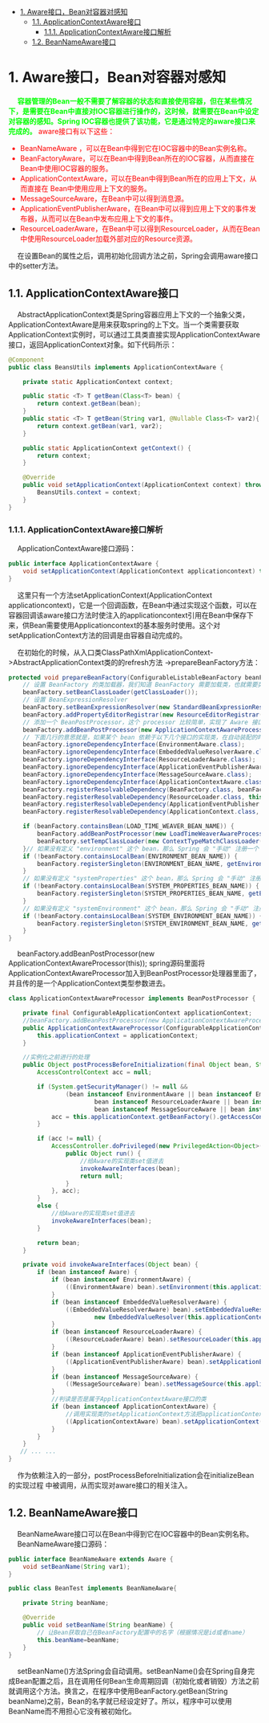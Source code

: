 
<!-- TOC -->

- [1. Aware接口，Bean对容器对感知](#1-aware接口bean对容器对感知)
    - [1.1. ApplicationContextAware接口](#11-applicationcontextaware接口)
        - [1.1.1. ApplicationContextAware接口解析](#111-applicationcontextaware接口解析)
    - [1.2. BeanNameAware接口](#12-beannameaware接口)

<!-- /TOC -->

# 1. Aware接口，Bean对容器对感知  
&emsp; **<font color = "lime">容器管理的Bean一般不需要了解容器的状态和直接使用容器，但在某些情况下，是需要在Bean中直接对IOC容器进行操作的，这时候，就需要在Bean中设定对容器的感知。Spring IOC容器也提供了该功能，它是通过特定的aware接口来完成的。</font>** <font color = "red">aware接口有以下这些：

* BeanNameAware ，可以在Bean中得到它在IOC容器中的Bean实例名称。  
* BeanFactoryAware，可以在Bean中得到Bean所在的IOC容器，从而直接在Bean中使用IOC容器的服务。  
* ApplicationContextAware，可以在Bean中得到Bean所在的应用上下文，从而直接在 Bean中使用应用上下文的服务。  
* MessageSourceAware，在Bean中可以得到消息源。  
* ApplicationEventPublisherAware，在Bean中可以得到应用上下文的事件发布器，从而可以在Bean中发布应用上下文的事件。  
* ResourceLoaderAware，在Bean中可以得到ResourceLoader，从而在Bean中使用ResourceLoader加载外部对应的Resource资源。</font>  

&emsp; 在设置Bean的属性之后，调用初始化回调方法之前，Spring会调用aware接口中的setter方法。  

## 1.1. ApplicationContextAware接口  

&emsp; AbstractApplicationContext类是Spring容器应用上下文的一个抽象父类，ApplicationContextAware是用来获取spring的上下文。当一个类需要获取ApplicationContext实例时，可以通过工具类直接实现ApplicationContextAware接口，返回ApplicationContext对象。如下代码所示：  

```java
@Component
public class BeansUtils implements ApplicationContextAware {

    private static ApplicationContext context;

    public static <T> T getBean(Class<T> bean) {
        return context.getBean(bean);
    }
    public static <T> T getBean(String var1, @Nullable Class<T> var2){
        return context.getBean(var1, var2);
    }

    public static ApplicationContext getContext() {
        return context;
    }

    @Override
    public void setApplicationContext(ApplicationContext context) throws BeansException {
        BeansUtils.context = context;
    }
}
```

### 1.1.1. ApplicationContextAware接口解析
&emsp; ApplicationContextAware接口源码：   

```java
public interface ApplicationContextAware {
    void setApplicationContext(ApplicationContext applicationcontext) throws BeansException;
}
```
&emsp; 这里只有一个方法setApplicationContext(ApplicationContext applicationcontext)，它是一个回调函数，在Bean中通过实现这个函数，可以在容器回调该aware接口方法时使注入的applicationcontext引用在Bean中保存下来，供Bean需要使用Applicationcontext的基本服务时使用。这个对setApplicationContext方法的回调是由容器自动完成的。  

&emsp; 在初始化的时候，从入口类ClassPathXmlApplicationContext->AbstractApplicationContext类的的refresh方法 ->prepareBeanFactory方法：  

```java
protected void prepareBeanFactory(ConfigurableListableBeanFactory beanFactory) {
    // 设置 BeanFactory 的类加载器，我们知道 BeanFactory 需要加载类，也就需要类加载器，这里设置为当前 ApplicationContext 的类加载器
    beanFactory.setBeanClassLoader(getClassLoader());
    // 设置 BeanExpressionResolver
    beanFactory.setBeanExpressionResolver(new StandardBeanExpressionResolver());
    beanFactory.addPropertyEditorRegistrar(new ResourceEditorRegistrar(this, getEnvironment()));
    // 添加一个 BeanPostProcessor，这个 processor 比较简单，实现了 Aware 接口的几个特殊的 beans 在初始化的时候，这个 processor 负责回调
    beanFactory.addBeanPostProcessor(new ApplicationContextAwareProcessor(this));
    // 下面几行的意思就是，如果某个 bean 依赖于以下几个接口的实现类，在自动装配的时候忽略它们，Spring 会通过其他方式来处理这些依赖。
    beanFactory.ignoreDependencyInterface(EnvironmentAware.class);
    beanFactory.ignoreDependencyInterface(EmbeddedValueResolverAware.class);
    beanFactory.ignoreDependencyInterface(ResourceLoaderAware.class);
    beanFactory.ignoreDependencyInterface(ApplicationEventPublisherAware.class);
    beanFactory.ignoreDependencyInterface(MessageSourceAware.class);
    beanFactory.ignoreDependencyInterface(ApplicationContextAware.class);
    beanFactory.registerResolvableDependency(BeanFactory.class, beanFactory);
    beanFactory.registerResolvableDependency(ResourceLoader.class, this);
    beanFactory.registerResolvableDependency(ApplicationEventPublisher.class, this);
    beanFactory.registerResolvableDependency(ApplicationContext.class, this);

    if (beanFactory.containsBean(LOAD_TIME_WEAVER_BEAN_NAME)) {
        beanFactory.addBeanPostProcessor(new LoadTimeWeaverAwareProcessor(beanFactory));
        beanFactory.setTempClassLoader(new ContextTypeMatchClassLoader(beanFactory.getBeanClassLoader()));
    }// 如果没有定义 "environment" 这个 bean，那么 Spring 会 "手动" 注册一个
    if (!beanFactory.containsLocalBean(ENVIRONMENT_BEAN_NAME)) {
        beanFactory.registerSingleton(ENVIRONMENT_BEAN_NAME, getEnvironment());
    }
    // 如果没有定义 "systemProperties" 这个 bean，那么 Spring 会 "手动" 注册一个
    if (!beanFactory.containsLocalBean(SYSTEM_PROPERTIES_BEAN_NAME)) {
        beanFactory.registerSingleton(SYSTEM_PROPERTIES_BEAN_NAME, getEnvironment().getSystemProperties());
    }
    // 如果没有定义 "systemEnvironment" 这个 bean，那么 Spring 会 "手动" 注册一个
    if (!beanFactory.containsLocalBean(SYSTEM_ENVIRONMENT_BEAN_NAME)) {
        beanFactory.registerSingleton(SYSTEM_ENVIRONMENT_BEAN_NAME, getEnvironment().getSystemEnvironment());
    }
}
```

&emsp; beanFactory.addBeanPostProcessor(new ApplicationContextAwareProcessor(this)); spring源码里面将ApplicationContextAwareProcessor加入到BeanPostProcessor处理器里面了，并且传的是一个ApplicationContext类型参数进去。  

```java
class ApplicationContextAwareProcessor implements BeanPostProcessor {

    private final ConfigurableApplicationContext applicationContext;
    //beanFactory.addBeanPostProcessor(new ApplicationContextAwareProcessor(this));调用此构造方法把ApplicationContext传过来
    public ApplicationContextAwareProcessor(ConfigurableApplicationContext applicationContext) {
        this.applicationContext = applicationContext;
    }

    //实例化之前进行的处理
    public Object postProcessBeforeInitialization(final Object bean, String beanName) throws BeansException {
        AccessControlContext acc = null;

        if (System.getSecurityManager() != null &&
                (bean instanceof EnvironmentAware || bean instanceof EmbeddedValueResolverAware ||
                        bean instanceof ResourceLoaderAware || bean instanceof ApplicationEventPublisherAware ||
                        bean instanceof MessageSourceAware || bean instanceof ApplicationContextAware)) {
            acc = this.applicationContext.getBeanFactory().getAccessControlContext();
        }

        if (acc != null) {
            AccessController.doPrivileged(new PrivilegedAction<Object>() {
                public Object run() {
                    //给Aware的实现类set值进去
                    invokeAwareInterfaces(bean);
                    return null;
                }
            }, acc);
        }
        else {
            //给Aware的实现类set值进去
            invokeAwareInterfaces(bean);
        }

        return bean;
    }

    private void invokeAwareInterfaces(Object bean) {
        if (bean instanceof Aware) {
            if (bean instanceof EnvironmentAware) {
                ((EnvironmentAware) bean).setEnvironment(this.applicationContext.getEnvironment());
            }
            if (bean instanceof EmbeddedValueResolverAware) {
                ((EmbeddedValueResolverAware) bean).setEmbeddedValueResolver(
                        new EmbeddedValueResolver(this.applicationContext.getBeanFactory()));
            }
            if (bean instanceof ResourceLoaderAware) {
                ((ResourceLoaderAware) bean).setResourceLoader(this.applicationContext);
            }
            if (bean instanceof ApplicationEventPublisherAware) {
                ((ApplicationEventPublisherAware) bean).setApplicationEventPublisher(this.applicationContext);
            }
            if (bean instanceof MessageSourceAware) {
                ((MessageSourceAware) bean).setMessageSource(this.applicationContext);
            }
            //判读是否是属于ApplicationContextAware接口的类
            if (bean instanceof ApplicationContextAware) {
                //调用实现类的setApplicationContext方法把applicationContext set进去
                ((ApplicationContextAware) bean).setApplicationContext(this.applicationContext);
            }
        }
    }
　　// ... ... 
}
```

&emsp; 作为依赖注入的一部分，postProcessBeforelnitialization会在initializeBean的实现过程 中被调用，从而实现对aware接口的相关注入。  

## 1.2. BeanNameAware接口  
&emsp; BeanNameAware接口可以在Bean中得到它在IOC容器中的Bean实例名称。  
&emsp; BeanNameAware接口源码：  

```java
public interface BeanNameAware extends Aware {
    void setBeanName(String var1);
}
```

```java
public class BeanTest implements BeanNameAware{

    private String beanName;

    @Override
    public void setBeanName(String beanName) {
        // 让Bean获取自己在BeanFactory配置中的名字（根据情况是id或者name）
        this.beanName=beanName;     
    }
}
```
&emsp; setBeanName()方法Spring会自动调用。setBeanName()会在Spring自身完成Bean配置之后，且在调用任何Bean生命周期回调（初始化或者销毁）方法之前就调用这个方法。换言之，在程序中使用BeanFactory.getBean(String beanName)之前，Bean的名字就已经设定好了。所以，程序中可以使用BeanName而不用担心它没有被初始化。  

 

